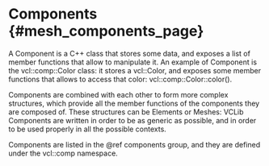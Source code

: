 # Components     {#mesh_components_page}

A Component is a C++ class that stores some data, and exposes a list of member functions that allow to manipulate it. An example of Component is the  vcl::comp::Color class: it stores a vcl::Color, and exposes some member functions that allows to access that color: vcl::comp::Color::color().

Components are combined with each other to form more complex structures, which provide all the member functions of the components they are composed of. These structures can be Elements or Meshes: VCLib Components are written in order to be as generic as possible, and in order to be used properly in all the possible contexts. 

Components are listed in the @ref components group, and they are defined under the vcl::comp namespace.
